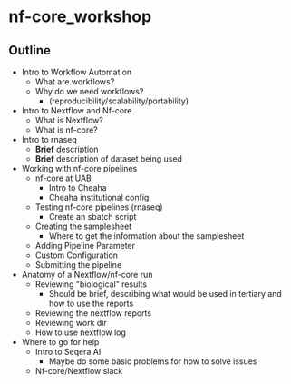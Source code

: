 # nf-core_workshop

## Outline

* Intro to Workflow Automation
  * What are workflows?
  * Why do we need workflows?
    * (reproducibility/scalability/portability)
* Intro to Nextflow and Nf-core
  * What is Nextflow?
  * What is nf-core?
* Intro to rnaseq
  * **Brief** description
  * **Brief** description of dataset being used
* Working with nf-core pipelines
  * nf-core at UAB
    * Intro to Cheaha
    * Cheaha institutional config
  * Testing nf-core pipelines (rnaseq)
    * Create an sbatch script
  * Creating the samplesheet
    * Where to get the information about the samplesheet
  * Adding Pipeline Parameter
  * Custom Configuration
  * Submitting the pipeline
* Anatomy of a Nextflow/nf-core run
  * Reviewing "biological" results
    * Should be brief, describing what would be used in tertiary and how to use the reports
  * Reviewing the nextflow reports
  * Reviewing work dir
  * How to use nextflow log
* Where to go for help
  * Intro to Seqera AI
    * Maybe do some basic problems for how to solve issues
  * Nf-core/Nextflow slack
